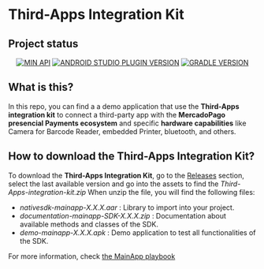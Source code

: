 # Third-Apps Integration Kit

## Project status

<p align="center">
<a href='https://android-arsenal.com/api?level=21'><img alt='MIN API' src='https://img.shields.io/badge/min%20api-23-blue?style=for-the-badge'/></a>
<a href='https://developer.android.com/studio/releases#4.2.1'><img alt='ANDROID STUDIO PLUGIN VERSION' src='https://img.shields.io/badge/android%20studio-4.2.1-blue?style=for-the-badge'/></a>
<a href='https://docs.gradle.org/7.4.0/release-notes.html'><img alt='GRADLE VERSION' src='https://img.shields.io/badge/gradle-7.4.0-blue?style=for-the-badge'/></a>
</p>

## What is this?

In this repo, you can find a a demo application that use the **Third-Apps integration kit** to connect a third-party app with the **MercadoPago presencial Payments ecosystem** and specific **hardware capabilities** like Camera for Barcode Reader, embedded Printer, bluetooth, and others.

## How to download the Third-Apps Integration Kit?

To download the **Third-Apps Integration Kit**, go to the [Releases](https://github.com/mercadolibre/point-mainapp-demo-android/releases) section, select the last available version and go into the assets to find the *Third-Apps-integration-kit.zip*
When unzip the file, you will find the following files:
- *nativesdk-mainapp-X.X.X.aar* : Library to import into your project.
- *documentation-mainapp-SDK-X.X.X.zip* : Documentation about available methods and classes of the SDK.
- *demo-mainapp-X.X.X.apk* : Demo application to test all functionalities of the SDK.

For more information, check [the MainApp playbook](https://www.mercadopago.com.br/developers/es/docs/main-apps/landing)
